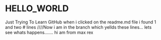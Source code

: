 # HELLO_WORLD
Just Trying To Learn GitHub
when i clicked on the readme.md file i found 1 and two # lines
////Now i am in the branch which yellds these lines...
lets see whats happens.......
hi am from max rex
